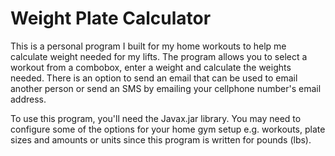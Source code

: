 # Weight Plate Calculator
This is a personal program I built for my home workouts to help me calculate weight needed for my lifts. The program allows you to select a workout from a combobox, enter a weight and calculate the weights needed. There is an option to send an email that can be used to email another person or send an SMS by emailing your cellphone number's email address. 

To use this program, you'll need the Javax.jar library. You may need to configure some of the options for your home gym setup e.g. workouts, plate sizes and amounts or units since this program is written for pounds (lbs).

